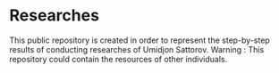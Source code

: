 # Researches
This public repository is created in order to represent the step-by-step results of conducting researches of Umidjon Sattorov. Warning : This repository could contain the resources of other individuals. 
